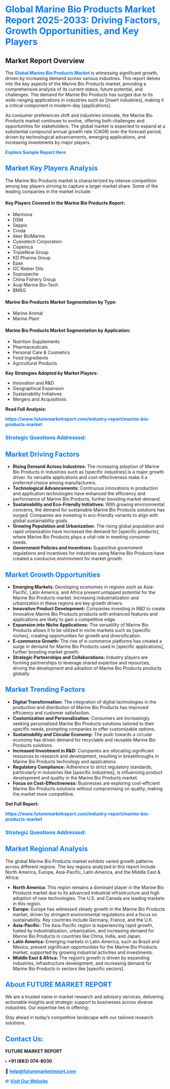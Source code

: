 <h1 style="color: #007BFF;">Global Marine Bio Products Market Report 2025-2033: Driving Factors, Growth Opportunities, and Key Players</h1>

<section id="overview">
<h2>Market Report Overview</h2>
<p>The <a href="https://www.futuremarketreport.com/industry-report/marine-bio-products-market" style="color: #007BFF; text-decoration: none;"><strong>Global Marine Bio Products Market</strong></a> is witnessing significant growth, driven by increasing demand across various industries. This report delves into the key aspects of the Marine Bio Products market, providing a comprehensive analysis of its current status, future potential, and challenges. The demand for Marine Bio Products has surged due to its wide-ranging applications in industries such as [insert industries], making it a critical component in modern-day [applications].</p>
<p>As consumer preferences shift and industries innovate, the Marine Bio Products market continues to evolve, offering both challenges and opportunities for stakeholders. The global market is expected to expand at a substantial compound annual growth rate (CAGR) over the forecast period, driven by technological advancements, emerging applications, and increasing investments by major players.</p>
</section>

<section id="overview">
<p><a href="https://www.futuremarketreport.com/request-sample/reportId=27925" style="color: #007BFF; text-decoration: none;"><strong>Explore Sample Report Here</strong></a></p>
</section>

<section id="key-players">
<h2 style="color: #007BFF;">Market Key Players Analysis</h2>
<p>The Marine Bio Products market is characterized by intense competition among key players striving to capture a larger market share. Some of the leading companies in the market include:</p>
<h4>Key Players Covered in the Marine Bio Products Report:</h4>
<ul><li>Marinova</li><li>DSM</li><li>Seppic</li><li>Croda</li><li>Aker BioMarine</li><li>Cyanotech Corporation</li><li>Copeinca</li><li>TripleNine Group</li><li>KD Pharma Group</li><li>Epax</li><li>GC Rieber Oils</li><li>Sopropeche</li><li>China Fishery Group</li><li>Auqi Marine Bio-Tech</li><li>BMSG</li></ul>
<h4>Marine Bio Products Market Segmentation by Type:</h4>
<ul><li>Marine Animal</li><li>Marine Plant</li></ul>

<h4>Marine Bio Products Market Segmentation by Application:</h4>
<ul><li>Nutrition Supplements</li><li>Pharmaceuticals</li><li>Personal Care &amp; Cosmetics</li><li>Food Ingredients</li><li>Agricultural Products</li></ul>
<p><strong>Key Strategies Adopted by Market Players:</strong></p>
<ul>
<li>Innovation and R&D</li>
<li>Geographical Expansion</li>
<li>Sustainability Initiatives</li>
<li>Mergers and Acquisitions</li>
</ul>
</section>

<section>
<p><strong>Read Full Analysis: </strong></p><a href="https://www.futuremarketreport.com/industry-report/marine-bio-products-market" style="color: #007BFF; text-decoration: none;"><strong>https://www.futuremarketreport.com/industry-report/marine-bio-products-market</strong></a>
<h3 style="color: #007BFF;">Strategic Questions Addressed:</h3>
</section>

<section id="driving-factors">
<h2 style="color: #007BFF;">Market Driving Factors</h2>
<ul>
<li><strong>Rising Demand Across Industries:</strong> The increasing adoption of Marine Bio Products in industries such as [specific industries] is a major growth driver. Its versatile applications and cost-effectiveness make it a preferred choice among manufacturers.</li>
<li><strong>Technological Advancements:</strong> Continuous innovations in production and application technologies have enhanced the efficiency and performance of Marine Bio Products, further boosting market demand.</li>
<li><strong>Sustainability and Eco-Friendly Initiatives:</strong> With growing environmental concerns, the demand for sustainable Marine Bio Products solutions has surged. Companies are investing in eco-friendly variants to align with global sustainability goals.</li>
<li><strong>Growing Population and Urbanization:</strong> The rising global population and rapid urbanization have increased the demand for [specific products], where Marine Bio Products plays a vital role in meeting consumer needs.</li>
<li><strong>Government Policies and Incentives:</strong> Supportive government regulations and incentives for industries using Marine Bio Products have created a conducive environment for market growth.</li>
</ul>
</section>

<section id="growth-opportunities">
<h2 style="color: #007BFF;">Market Growth Opportunities</h2>
<ul>
<li><strong>Emerging Markets:</strong> Developing economies in regions such as Asia-Pacific, Latin America, and Africa present untapped potential for the Marine Bio Products market. Increasing industrialization and urbanization in these regions are key growth drivers.</li>
<li><strong>Innovative Product Development:</strong> Companies investing in R&D to create innovative Marine Bio Products products with enhanced features and applications are likely to gain a competitive edge.</li>
<li><strong>Expansion into Niche Applications:</strong> The versatility of Marine Bio Products allows it to be utilized in niche markets such as [specific niches], creating opportunities for growth and diversification.</li>
<li><strong>E-commerce Growth:</strong> The rise of e-commerce platforms has created a surge in demand for Marine Bio Products used in [specific applications], further boosting market growth.</li>
<li><strong>Strategic Partnerships and Collaborations:</strong> Industry players are forming partnerships to leverage shared expertise and resources, driving the development and adoption of Marine Bio Products products globally.</li>
</ul>
</section>

<section id="trending-factors">
<h2 style="color: #007BFF;">Market Trending Factors</h2>
<ul>
<li><strong>Digital Transformation:</strong> The integration of digital technologies in the production and distribution of Marine Bio Products has improved efficiency and customer satisfaction.</li>
<li><strong>Customization and Personalization:</strong> Consumers are increasingly seeking personalized Marine Bio Products solutions tailored to their specific needs, prompting companies to offer customizable options.</li>
<li><strong>Sustainability and Circular Economy:</strong> The push towards a circular economy has driven demand for recyclable and reusable Marine Bio Products solutions.</li>
<li><strong>Increased Investment in R&D:</strong> Companies are allocating significant resources to research and development, resulting in breakthroughs in Marine Bio Products technology and applications.</li>
<li><strong>Regulatory Compliance:</strong> Adherence to strict regulatory standards, particularly in industries like [specific industries], is influencing product development and quality in the Marine Bio Products market.</li>
<li><strong>Focus on Cost-Effectiveness:</strong> Businesses are exploring cost-efficient Marine Bio Products solutions without compromising on quality, making the market more competitive.</li>
</ul>
</section>

<section>
<p><strong>Get Full Report: </strong></p><a href="https://www.futuremarketreport.com/industry-report/marine-bio-products-market" style="color: #007BFF; text-decoration: none;"><strong>https://www.futuremarketreport.com/industry-report/marine-bio-products-market</strong></a>
<h3 style="color: #007BFF;">Strategic Questions Addressed:</h3>
</section>


<section id="regional-analysis">
<h2 style="color: #007BFF;">Market Regional Analysis</h2>
<p>The global Marine Bio Products market exhibits varied growth patterns across different regions. The key regions analyzed in this report include North America, Europe, Asia-Pacific, Latin America, and the Middle East & Africa:</p>
<ul>
<li><strong>North America:</strong> This region remains a dominant player in the Marine Bio Products market due to its advanced industrial infrastructure and high adoption of new technologies. The U.S. and Canada are leading markets in this region.</li>
<li><strong>Europe:</strong> Europe has witnessed steady growth in the Marine Bio Products market, driven by stringent environmental regulations and a focus on sustainability. Key countries include Germany, France, and the U.K.</li>
<li><strong>Asia-Pacific:</strong> The Asia-Pacific region is experiencing rapid growth, fueled by industrialization, urbanization, and increasing demand for Marine Bio Products in countries like China, India, and Japan.</li>
<li><strong>Latin America:</strong> Emerging markets in Latin America, such as Brazil and Mexico, present significant opportunities for the Marine Bio Products market, supported by growing industrial activities and investments.</li>
<li><strong>Middle East & Africa:</strong> The region’s growth is driven by expanding industries, infrastructure development, and increasing demand for Marine Bio Products in sectors like [specific sectors].</li>
</ul>
</section>

<footer>
<h2 style="color: #007BFF;">About FUTURE MARKET REPORT</h2>
<p>We are a trusted name in market research and advisory services, delivering actionable insights and strategic support to businesses across diverse industries. Our expertise lies in offering:</p>

<p>Stay ahead in today’s competitive landscape with our tailored research solutions.</p>

<h2 style="color: #007BFF;">Contact Us:</h2>
<p><strong>FUTURE MARKET REPORT</strong></p>
<p>📞 <strong>+91 (883) 074-8030</strong></p>
<p>📧 <strong><a href="mailto:help@futuremarketreport.com" style="color: #007BFF;">help@futuremarketreport.com</a></strong></p>
<p>🌐 <strong><a href="https://www.futuremarketreport.com/" style="color: #007BFF;">Visit Our Website</a></strong></p>
</footer>